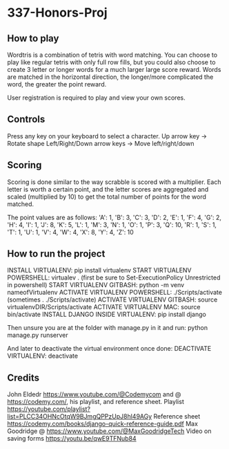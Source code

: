 # 337-Honors-Proj
## How to play
Wordtris is a combination of tetris with word matching. You can choose to play like regular tetris with only full row fills, but you could also choose to create 3 letter or longer words for a much larger large score reward. Words are matched in the horizontal direction, the longer/more complicated the word, the greater the point reward.

User registration is required to play and view your own scores.

## Controls
Press any key on your keyboard to select a character.
Up arrow key → Rotate shape
Left/Right/Down arrow keys → Move left/right/down

## Scoring

Scoring is done similar to the way scrabble is scored with a multiplier. Each letter is worth a certain point, and the letter scores are aggregated and scaled (multiplied by 10) to get the total number of points for the word matched.

The point values are as follows:
 'A': 1,
  'B': 3,
  'C': 3,
  'D': 2,
  'E': 1,
  'F': 4,
  'G': 2,
  'H': 4,
  'I': 1,
  'J': 8,
  'K': 5,
  'L': 1,
  'M': 3,
  'N': 1,
  'O': 1,
  'P': 3,
  'Q': 10,
  'R': 1,
  'S': 1,
  'T': 1,
  'U': 1,
  'V': 4,
  'W': 4,
  'X': 8,
  'Y': 4,
  'Z': 10


## How to run the project

INSTALL VIRTUALENV: pip install virtualenv
START VIRTUALENV POWERSHELL: virtualev . 
(first be sure to Set-ExecutionPolicy Unrestricted in powershell)
START VIRTUALENV GITBASH: python -m venv nameofVirtualenv
ACTIVATE VIRTUALENV POWERSHELL: ./Scripts/activate 
(sometimes . ./Scripts/activate)
ACTIVATE VIRTUALENV GITBASH: source virtualenvDIR/Scripts/activate
ACTIVATE VIRTUALENV MAC: source bin/activate
INSTALL DJANGO INSIDE VIRTUALENV: pip install django

Then unsure you are at the folder with manage.py in it and run:
python manage.py runserver

And later to deactivate the virtual environment once done:
DEACTIVATE VIRTUALENV: deactivate

## Credits
John Eldedr https://www.youtube.com/@Codemycom and @ https://codemy.com/, his playlist, and reference sheet.
Playlist https://youtube.com/playlist?list=PLCC34OHNcOtqW9BJmgQPPzUpJ8hl49AGy 
Reference sheet https://codemy.com/books/django-quick-reference-guide.pdf
Max Goodridge @ https://www.youtube.com/@MaxGoodridgeTech 
Video on saving forms https://youtu.be/qwE9TFNub84 
